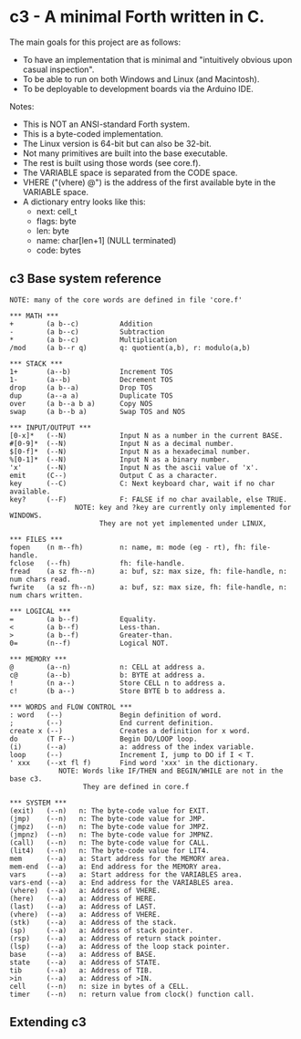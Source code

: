# c3 - A minimal Forth written in C.

The main goals for this project are as follows:
- To have an implementation that is minimal and "intuitively obvious upon casual inspection".
- To be able to run on both Windows and Linux (and Macintosh).
- To be deployable to development boards via the Arduino IDE.

Notes:
- This is NOT an ANSI-standard Forth system.
- This is a byte-coded implementation.
- The Linux version is 64-bit but can also be 32-bit.
- Not many primitives are built into the base executable.
- The rest is built using those words (see core.f).
- The VARIABLE space is separated from the CODE space.
- VHERE ("(vhere) @") is the address of the first available byte in the VARIABLE space.
- A dictionary entry looks like this:
    - next:    cell_t
    - flags:   byte
    - len:     byte
    - name:    char[len+1] (NULL terminated)
    - code:    bytes

## c3 Base system reference
```
NOTE: many of the core words are defined in file 'core.f'

*** MATH ***
+        (a b--c)          Addition
-        (a b--c)          Subtraction
*        (a b--c)          Multiplication
/mod     (a b--r q)        q: quotient(a,b), r: modulo(a,b)

*** STACK ***
1+       (a--b)            Increment TOS
1-       (a--b)            Decrement TOS
drop     (a b--a)          Drop TOS
dup      (a--a a)          Duplicate TOS
over     (a b--a b a)      Copy NOS
swap     (a b--b a)        Swap TOS and NOS

*** INPUT/OUTPUT ***
[0-x]*   (--N)             Input N as a number in the current BASE.
#[0-9]*  (--N)             Input N as a decimal number.
$[0-f]*  (--N)             Input N as a hexadecimal number.
%[0-1]*  (--N)             Input N as a binary number.
'x'      (--N)             Input N as the ascii value of 'x'.
emit     (C--)             Output C as a character.
key      (--C)             C: Next keyboard char, wait if no char available.
key?     (--F)             F: FALSE if no char available, else TRUE.
                NOTE: key and ?key are currently only implemented for WINDOWS.
                      They are not yet implemented under LINUX, 

*** FILES ***
fopen    (n m--fh)         n: name, m: mode (eg - rt), fh: file-handle.
fclose   (--fh)            fh: file-handle.
fread    (a sz fh--n)      a: buf, sz: max size, fh: file-handle, n: num chars read.
fwrite   (a sz fh--n)      a: buf, sz: max size, fh: file-handle, n: num chars written.

*** LOGICAL ***
=        (a b--f)          Equality.
<        (a b--f)          Less-than.
>        (a b--f)          Greater-than.
0=       (n--f)            Logical NOT.

*** MEMORY ***
@        (a--n)            n: CELL at address a.
c@       (a--b)            b: BYTE at address a.
!        (n a--)           Store CELL n to address a.
c!       (b a--)           Store BYTE b to address a.

*** WORDS and FLOW CONTROL ***
: word   (--)              Begin definition of word.
;        (--)              End current definition.
create x (--)              Creates a definition for x word.
do       (T F--)           Begin DO/LOOP loop.
(i)      (--a)             a: address of the index variable.
loop     (--)              Increment I, jump to DO if I < T.
' xxx    (--xt fl f)       Find word 'xxx' in the dictionary.
            NOTE: Words like IF/THEN and BEGIN/WHILE are not in the base c3.
                  They are defined in core.f

*** SYSTEM ***
(exit)   (--n)   n: The byte-code value for EXIT.
(jmp)    (--n)   n: The byte-code value for JMP.
(jmpz)   (--n)   n: The byte-code value for JMPZ.
(jmpnz)  (--n)   n: The byte-code value for JMPNZ.
(call)   (--n)   n: The byte-code value for CALL.
(lit4)   (--n)   n: The byte-code value for LIT4.
mem      (--a)   a: Start address for the MEMORY area.
mem-end  (--a)   a: End address for the MEMORY area.
vars     (--a)   a: Start address for the VARIABLES area.
vars-end (--a)   a: End address for the VARIABLES area.
(vhere)  (--a)   a: Address of VHERE.
(here)   (--a)   a: Address of HERE.
(last)   (--a)   a: Address of LAST.
(vhere)  (--a)   a: Address of VHERE.
(stk)    (--a)   a: Address of the stack.
(sp)     (--a)   a: Address of stack pointer.
(rsp)    (--a)   a: Address of return stack pointer.
(lsp)    (--a)   a: Address of the loop stack pointer.
base     (--a)   a: Address of BASE.
state    (--a)   a: Address of STATE.
tib      (--a)   a: Address of TIB.
>in      (--a)   a: Address of >IN.
cell     (--n)   n: size in bytes of a CELL.
timer    (--n)   n: return value from clock() function call.
```

## Extending c3
